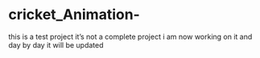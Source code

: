 # cricket_Animation- 
this is a test project 
it’s not a complete project 
i am now working on it and 
day by day it will be updated
